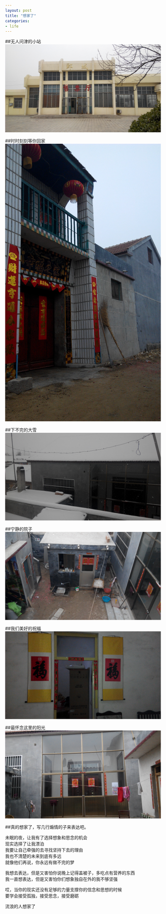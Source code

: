 ```yaml
---
layout: post
title: "想家了"
categories:
- life
---
```


##无人问津的小站
![小站](/img/xiaozhan.jpg)<br/>

##时时刻刻等你回家
![回家](/img/huijia.jpg)<br/>

##下不完的大雪
![大雪](/img/xue.jpg)<br/>

##宁静的院子
![院子](/img/xiaoyuanzi.jpg)<br/>

##我们美好的祝福
![福](/img/fu.jpg)<br/>

##最怀念这里的阳光
![阳光](/img/tangwu.jpg)<br/>

##真的想家了，写几行煽情的子来表达吧。



未眠的夜，让我有了选择想象和思念的机会<br/>
现实选择了让我漂泊<br/>
我要让自己牵强的去寻找坚持下去的理由<br/>
我也不清楚的未来到底有多远<br/>
就像他们再说，你永远有做不完的梦<br/>

我想去表达，但是又害怕你说晚上记得盖被子，多吃点有营养的东西<br/>
我一直想表达，但是又害怕你们想象独自在外的我不够坚强<br/>

哎，当你的现实还没有足够的力量支撑你的信念和思想的时候<br/>
要学会接受孤独，接受思念，接受磨砺<br/>

流浪的人想家了<br/>